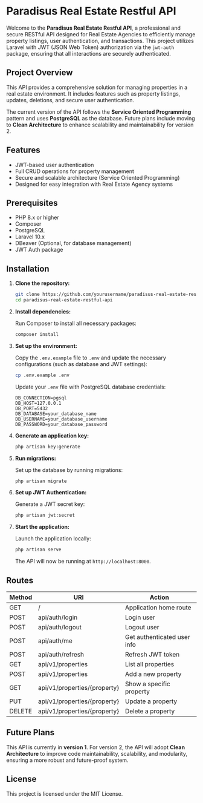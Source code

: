 # Paradisus Real Estate Restful API

Welcome to the **Paradisus Real Estate Restful API**, a professional and secure RESTful API designed for Real Estate Agencies to efficiently manage property listings, user authentication, and transactions. This project utilizes Laravel with JWT (JSON Web Token) authorization via the `jwt-auth` package, ensuring that all interactions are securely authenticated.

## Project Overview

This API provides a comprehensive solution for managing properties in a real estate environment. It includes features such as property listings, updates, deletions, and secure user authentication.

The current version of the API follows the **Service Oriented Programming** pattern and uses **PostgreSQL** as the database. Future plans include moving to **Clean Architecture** to enhance scalability and maintainability for version 2.

## Features

- JWT-based user authentication
- Full CRUD operations for property management
- Secure and scalable architecture (Service Oriented Programming)
- Designed for easy integration with Real Estate Agency systems

## Prerequisites

- PHP 8.x or higher
- Composer
- PostgreSQL
- Laravel 10.x
- DBeaver (Optional, for database management)
- JWT Auth package

## Installation

1. **Clone the repository:**

   ```bash
   git clone https://github.com/yourusername/paradisus-real-estate-restful-api.git
   cd paradisus-real-estate-restful-api
   ```

2. **Install dependencies:**

   Run Composer to install all necessary packages:

   ```bash
   composer install
   ```

3. **Set up the environment:**

   Copy the `.env.example` file to `.env` and update the necessary configurations (such as database and JWT settings):

   ```bash
   cp .env.example .env
   ```

   Update your `.env` file with PostgreSQL database credentials:

   ```env
   DB_CONNECTION=pgsql
   DB_HOST=127.0.0.1
   DB_PORT=5432
   DB_DATABASE=your_database_name
   DB_USERNAME=your_database_username
   DB_PASSWORD=your_database_password
   ```

4. **Generate an application key:**

   ```bash
   php artisan key:generate
   ```

5. **Run migrations:**

   Set up the database by running migrations:

   ```bash
   php artisan migrate
   ```

6. **Set up JWT Authentication:**

   Generate a JWT secret key:

   ```bash
   php artisan jwt:secret
   ```

7. **Start the application:**

   Launch the application locally:

   ```bash
   php artisan serve
   ```

   The API will now be running at `http://localhost:8000`.

## Routes

| Method   | URI                                   | Action                                           |
|----------|---------------------------------------|--------------------------------------------------|
| GET      | /                                     | Application home route                           |
| POST     | api/auth/login                        | Login user                                       |
| POST     | api/auth/logout                       | Logout user                                      |
| POST     | api/auth/me                           | Get authenticated user info                      |
| POST     | api/auth/refresh                      | Refresh JWT token                                |
| GET      | api/v1/properties                     | List all properties                              |
| POST     | api/v1/properties                     | Add a new property                               |
| GET      | api/v1/properties/{property}          | Show a specific property                         |
| PUT      | api/v1/properties/{property}          | Update a property                                |
| DELETE   | api/v1/properties/{property}          | Delete a property                                |

## Future Plans

This API is currently in **version 1**. For version 2, the API will adopt **Clean Architecture** to improve code maintainability, scalability, and modularity, ensuring a more robust and future-proof system.

## License

This project is licensed under the MIT License.